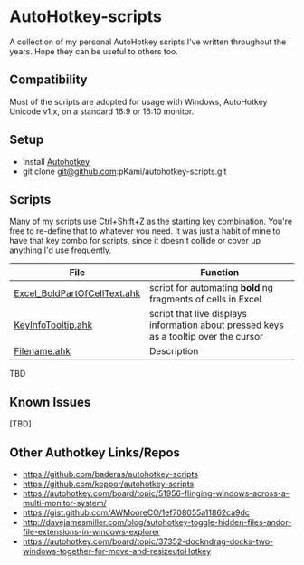 # AutoHotkey-scripts

A collection of my personal AutoHotkey scripts I've written throughout the years. Hope they can be useful to others too.

## Compatibility

Most of the scripts are adopted for usage with Windows, AutoHotkey Unicode v1.x, on a standard 16:9 or 16:10 monitor.

## Setup

* Install [Autohotkey](http://www.autohotkey.com/)
* git clone git@github.com:pKami/autohotkey-scripts.git

## Scripts

Many of my scripts use Ctrl+Shift+Z as the starting key combination. You're free to re-define that to whatever you need. It was just a habit of mine to have that key combo for scripts, since it doesn't collide or cover up anything I'd use frequently.

File | Function
-------- |  -----------
[Excel_BoldPartOfCellText.ahk](Excel_BoldPartOfCellText.ahk) | script for automating **bold**ing fragments of cells in Excel |
[KeyInfoTooltip.ahk](KeyInfoTooltip.ahk) | script that live displays information about pressed keys as a tooltip over the cursor |
[Filename.ahk](Filename.ahk) | Description |
TBD

## Known Issues

[TBD]

## Other Authotkey Links/Repos

* https://github.com/baderas/autohotkey-scripts
* https://github.com/koppor/autohotkey-scripts
* https://autohotkey.com/board/topic/51956-flinging-windows-across-a-multi-monitor-system/
* https://gist.github.com/AWMooreCO/1ef708055a11862ca9dc
* http://davejamesmiller.com/blog/autohotkey-toggle-hidden-files-andor-file-extensions-in-windows-explorer
* https://autohotkey.com/board/topic/37352-dockndrag-docks-two-windows-together-for-move-and-resize​utoHotkey
